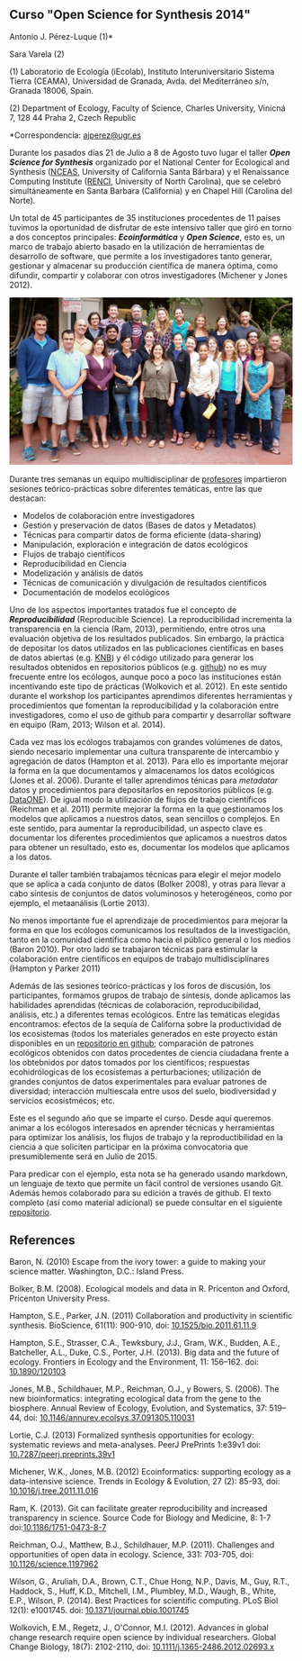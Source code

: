 Curso "Open Science for Synthesis 2014" 
----

Antonio J. Pérez-Luque (1)*

Sara Varela (2)

(1) Laboratorio de Ecología (iEcolab), Instituto Interuniversitario Sistema Tierra (CEAMA), Universidad de Granada, Avda. del Mediterráneo s/n, Granada 18006, Spain. 

(2) Department of Ecology, Faculty of Science, Charles University, Vinicná 7, 128 44 Praha 2, Czech Republic


*Correspondencia: [ajperez@ugr.es](mailto:ajperez@ugr.es)


Durante los pasados días 21 de Julio a 8 de Agosto tuvo lugar el taller ***Open Science for Synthesis*** organizado por el National Center for Ecological and Synthesis ([NCEAS](https://www.nceas.ucsb.edu/OSS), University of California Santa Bárbara) y el Renaissance Computing Institute ([RENCI](http://renci.org/), University of North Carolina), que se celebró simultáneamente en Santa Barbara (California) y en Chapel Hill (Carolina del Norte). 

Un total de 45 participantes de 35 instituciones procedentes de 11 países tuvimos la oportunidad de disfrutar de este intensivo taller que giró en torno a dos conceptos principales: ***Ecoinformática*** y ***Open Science***, esto es, un marco de trabajo abierto basado en la utilización de herramientas de desarrollo de software, que permite a los investigadores tanto generar, gestionar y almacenar su producción científica de manera óptima, como difundir, compartir y colaborar con otros investigadores (Michener y Jones 2012). 

![](/images/oss2014_nceas_group.jpg)

Durante tres semanas un equipo multidisciplinar de [profesores](https://www.nceas.ucsb.edu/OSS#Instructors) impartieron sesiones teórico-prácticas sobre diferentes temáticas, entre las que destacan:

* Modelos de colaboración entre investigadores
* Gestión y preservación de datos (Bases de datos y Metadatos)
* Técnicas para compartir datos de forma eficiente (data-sharing)
* Manipulación, exploración e integración de datos ecológicos
* Flujos de trabajo científicos 
* Reproducibilidad en Ciencia 
* Modelización y análisis de datos
* Técnicas de comunicación y divulgación de resultados científicos
* Documentación de modelos ecológicos 

Uno de los aspectos importantes tratados fue el concepto de ***Reproducibilidad*** (Reproducible Science). La reproducibilidad incrementa la transparencia en la ciencia (Ram, 2013), permitiendo, entre otros una evaluación objetiva de los resultados publicados. Sin embargo, la práctica de depositar los datos utilizados en las publicaciones científicas en bases de datos abiertas (e.g. [KNB](https://knb.ecoinformatics.org/)) y él código utilizado para generar los resultados obtenidos en repositorios públicos (e.g. [github](https://github.com/)) no es muy frecuente entre los ecólogos, aunque poco a poco las instituciones están incentivando este tipo de prácticas (Wolkovich et al. 2012). En este sentido durante el workshop los participantes aprendimos diferentes herramientas y procedimientos que fomentan la reproducibilidad y la colaboración entre investigadores, como el uso de github para compartir y desarrollar software en equipo (Ram, 2013; Wilson et al. 2014). 

Cada vez mas los ecólogos trabajamos con grandes volúmenes de datos, siendo necesario implementar una cultura transparente de intercambio y agregación de datos (Hampton et al. 2013). Para ello es importante mejorar la forma en la que documentamos y almacenamos los datos ecológicos (Jones et al. 2006). Durante el taller aprendimos ténicas para *metadatar* datos y procedimientos para depositarlos en repositorios públicos (e.g. [DataONE](https://www.dataone.org/)). De igual modo la utilización de flujos de trabajo científicos (Reichman et al. 2011) permite mejorar la forma en la que gestionamos los modelos que aplicamos a nuestros datos, sean sencillos o complejos. En este sentido, para aumentar la reproducibilidad, un aspecto clave es documentar los diferentes procedimientos que aplicamos a nuestros datos para obtener un resultado, esto es, documentar los modelos que aplicamos a los datos. 

Durante el taller también trabajamos técnicas para elegir el mejor modelo que se aplica a cada conjunto de datos (Bolker 2008), y otras para llevar a cabo síntesis de conjuntos de datos voluminosos y heterogéneos, como por ejemplo, el metaanálisis (Lortie 2013). 

No menos importante fue el aprendizaje de procedimientos para mejorar la forma en que los ecólogos comunicamos los resultados de la investigación, tanto en la comunidad científica como hacia el público general o los medios (Baron 2010). Por otro lado se trabajaron técnicas para estimular la colaboración entre científicos en equipos de trabajo multidisciplinares (Hampton y Parker 2011)

Además de las sesiones teórico-prácticas y los foros de discusión, los participantes, formamos grupos de trabajo de síntesis, donde aplicamos las habilidades aprendidas (técnicas de colaboración, reproducibilidad, análisis, etc.) a diferentes temas ecológicos. Entre las temáticas elegidas encontramos: efectos de la sequía de Californa sobre la productividad de los ecosistemas (todos los materiales generados en este proyecto están disponibles en un [repositorio en github](https://github.com/macroecology/Drought_CA); comparación de patrones ecológicos obtenidos con datos procedentes de ciencia ciudadana frente a los obtebnidos por datos tomados por los científicos; respuestas ecohidrólogicas de los ecosistemas a perturbaciones; utilización de grandes conjuntos de datos experimentales para evaluar patrones de diversidad; interacción multiescala entre usos del suelo, biodiversidad y servicios ecosistmécos; etc. 

Este es el segundo año que se imparte el curso. Desde aquí queremos animar a los ecólogos interesados en aprender técnicas y herramientas para optimizar los análisis, los flujos de trabajo y la reproductibilidad en la ciencia a que soliciten participar en la próxima convocatoria que presumiblemente será en Julio de 2015. 

Para predicar con el ejemplo, esta nota se ha generado usando markdown, un lenguaje de texto que permite un fácil control de versiones usando Git. Además hemos colaborado para su edición a través de github. El texto completo (así como material adicional) se puede consultar en el siguiente [repositorio](https://github.com/ajpelu/nota_ECOSISTEMAS/).

References 
----
Baron, N. (2010) Escape from the ivory tower: a guide to making your science matter. Washington, D.C.: Island Press.

Bolker, B.M. (2008). Ecological models and data in R. Pricenton and Oxford, Pricenton University Press.

Hampton, S.E., Parker, J.N. (2011) Collaboration and productivity in scientific synthesis. BioScience, 61(11): 900-910, doi: [10.1525/bio.2011.61.11.9](http://dx.doi.org/10.1525/bio.2011.61.11.9)

Hampton, S.E., Strasser, C.A., Tewksbury, J.J., Gram, W.K., Budden, A.E., Batcheller, A.L., Duke, C.S., Porter, J.H. (2013). Big data and the future of ecology. Frontiers in Ecology and the Environment, 11: 156–162. doi: [10.1890/120103](http://dx.doi.org/10.1890/120103)

Jones, M.B., Schildhauer, M.P., Reichman, O.J., y Bowers, S. (2006).
The new bioinformatics: integrating ecological data from the gene to the biosphere. Annual Review of Ecology, Evolution, and Systematics, 37: 519–44, doi: [10.1146/annurev.ecolsys.37.091305.110031](http://dx.doi.org/10.1146/annurev.ecolsys.37.091305.110031)

Lortie, C.J. (2013) Formalized synthesis opportunities for ecology: systematic reviews and meta-analyses. PeerJ PrePrints 1:e39v1 doi: [10.7287/peerj.preprints.39v1](http://dx.doi.org/10.7287/peerj.preprints.39v1)

Michener, W.K., Jones, M.B. (2012) Ecoinformatics: supporting ecology as a data-intensive science. Trends in Ecology & Evolution, 27 (2): 85-93, doi: [10.1016/j.tree.2011.11.016](http://dx.doi.org/10.1016/j.tree.2011.11.016)

Ram, K. (2013). Git can facilitate greater reproducibility and increased transparency in science. Source Code for Biology and Medicine, 8: 1-7  doi:[10.1186/1751-0473-8-7](http://dx.doi.org/10.1186/1751-0473-8-7)

Reichman, O.J., Matthew, B.J., Schildhauer, M.P. (2011). Challenges and opportunities of open data in ecology. Science, 331: 703-705, doi: [10.1126/science.1197962](http://dx.doi.org/10.1126/science.1197962) 
  
Wilson, G., Aruliah, D.A., Brown, C.T., Chue Hong, N.P., Davis, M., Guy, R.T., Haddock, S., Huff, K.D., Mitchell, I.M., Plumbley, M.D., Waugh, B., White, E.P., Wilson, P. (2014). Best Practices for scientific computing. PLoS Biol 12(1): e1001745. doi: [10.1371/journal.pbio.1001745](http://dx.doi.org/10.1371%2Fjournal.pbio.1001745)

Wolkovich, E.M., Regetz, J., O'Connor, M.I. (2012). Advances in global change research require open science by individual researchers. Global Change Biology, 18(7): 2102-2110, doi: [10.1111/j.1365-2486.2012.02693.x](http://dx.doi.org/10.1111/j.1365-2486.2012.02693.x)






